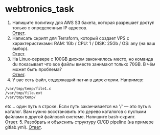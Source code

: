 # webtronics_task

1. Напишите политику для AWS S3 бакета, которая разрешает доступ только с определенных IP адресов.  
    [Ответ](1).
2. Написать скрипт для Terraform, который создает VPS с характеристиками: RAM: 1Gb / CPU: 1 / DISK: 25Gb / OS: any (на ваш выбор).  
    [Ответ](2).
3. На Linux-сервере с 100GB диском закончилось место, но команда du показывает что все файлы вместе занимают только 70GB. В чём может быть проблема?  
    [Ответ](3).
4. У вас есть файл, содержащий патчи в директории. Например:
```
/var/tmp/temp/file1.c
/var/tmp/file.ext
/var/tmp/temp/
```
etc... один путь в строке. Если путь заканчивается на '/' — это путь в каталог. Вам нужно восстановить это дерево каталогов с пустыми файлами в другой файловой системе. Напишите bash-скрипт.  
    [Ответ](4).
5. Разобрать и объяснить структуру CI/CD pipeline (на примере gitlab.yml).
    [Ответ](5).
